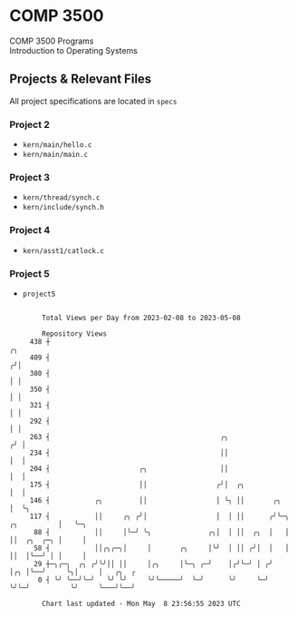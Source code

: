# COMP 3500
COMP 3500 Programs  
Introduction to Operating Systems  
## Projects & Relevant Files
All project specifications are located in `specs`
### Project 2
- `kern/main/hello.c`
- `kern/main/main.c`
### Project 3
- `kern/thread/synch.c`
- `kern/include/synch.h`
### Project 4
- `kern/asst1/catlock.c`
### Project 5
- `project5`

```

        Total Views per Day from 2023-02-08 to 2023-05-08

        Repository Views
     438 ┼                                                                            ╭╮
     409 ┤                                                                           ╭╯│
     380 ┤                                                                           │ │
     350 ┤                                                                           │ │
     321 ┤                                                                           │ │
     292 ┤                                                                           │ │
     263 ┤                                          ╭╮                              ╭╯ │
     234 ┤                                          ││                              │  │
     204 ┤                      ╭╮                  ││                              │  │
     175 ┤                      ││                 ╭╯│  ╭╮                          │  │
     146 ┤           ╭╮         ││                 │ ╰╮ ││       ╭╮                 │  ╰╮
     117 ┤           ││     ╭╮ ╭╯│                 │  │ ││      ╭╯╰─╮   ╭╮          │   ╰─╮
      88 ┤           ││     │╰─╯ ╰╮              ╭╮│  │ ││  ╭╮  │   │   ││  ╭╮  ╭─╮ │     │
      58 ┤           ││╭╮╭─╮│     │       ╭╮     │╰╯  │ ││ ╭╯│  │   │   ││  │╰──╯ │ │     │
      29 ┼─╮╭─╮  ╭╮ ╭╯╰╯││ ││     │╭╮     │╰─╮ ╭─╯    │╭╯╰─╯ │ ╭╯   │╭╮ │╰──╯     ╰╮│     │   ╭╮  ╭
       0 ┤ ╰╯ ╰──╯╰─╯   ╰╯ ╰╯     ╰╯╰─────╯  ╰─╯      ╰╯     ╰─╯    ╰╯╰─╯          ╰╯     ╰───╯╰──╯

        Chart last updated - Mon May  8 23:56:55 2023 UTC
        
```
